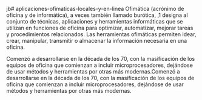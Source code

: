 jb# aplicaciones-ofimaticas-locales-y-en-linea
Ofimática (acrónimo de oficina y de informática), a veces también llamado burótica, ,1​ designa al conjunto de técnicas, aplicaciones y herramientas informáticas que se utilizan en funciones de oficina para optimizar, automatizar, mejorar tareas y procedimientos relacionados. Las herramientas ofimáticas permiten idear, crear, manipular, transmitir o almacenar la información necesaria en una oficina.

Comenzó a desarrollarse en la década de los 70, con la masificación de los equipos de oficina que comienzan a incluir microprocesadores, dejándose de usar métodos y herramientas por otras más modernas.Comenzó a desarrollarse en la década de los 70, con la masificación de los equipos de oficina que comienzan a incluir microprocesadores, dejándose de usar métodos y herramientas por otras más modernas.
